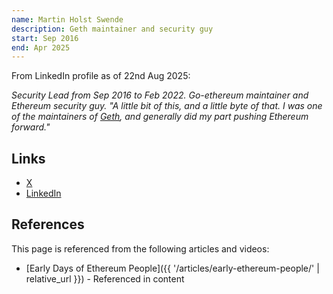 ```yaml
---
name: Martin Holst Swende
description: Geth maintainer and security guy
start: Sep 2016
end: Apr 2025
---
```


From LinkedIn profile as of 22nd Aug 2025:

*Security Lead from Sep 2016 to Feb 2022.  Go-ethereum maintainer and Ethereum security guy.  "A little bit of this, and a little byte of that. I was one of the maintainers of [Geth](https://github.com/ethereum/go-ethereum/), and generally did my part pushing Ethereum forward."*

## Links
- [X](https://x.com/mhswende)
- [LinkedIn](https://www.linkedin.com/in/martin-holst-swende-a6664/)

## References

This page is referenced from the following articles and videos:

- [Early Days of Ethereum People]({{ '/articles/early-ethereum-people/' | relative_url }}) - Referenced in content